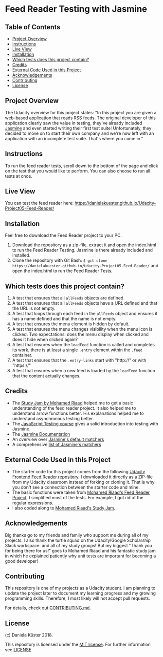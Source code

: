 # Feed Reader Testing with Jasmine

## Table of Contents

* [Project Overview](#project-overview)
* [Instructions](#instructions)
* [Live View](#live-view)
* [Installation](#installation)
* [Which tests does this project contain?](#Which-tests-does-this-project-contain?)
* [Credits](#credits)
* [External Code Used in this Project](#external-code-used-in-this-project)
* [Acknowledgements](#acknowledgements)
* [Contributing](#contributing)
* [License](#license)

## Project Overview

The Udacity overview for this project states:
"In this project you are given a web-based application that reads RSS feeds.
The original developer of this application clearly saw the value in testing,
they've already included [Jasmine](http://jasmine.github.io/) and even started
writing their first test suite! Unfortunately, they decided to move on to start
their own company and we're now left with an application with an incomplete test
suite. That's where you come in."

## Instructions

To run the feed reader tests, scroll down to the bottom of the page and click on
the test that you would like to perform. You can also choose to run all tests
at once.

## Live View

You can test the feed reader here: https://danielakuester.github.io/Udacity-Project05-Feed-Reader/

## Installation

Feel free to download the Feed Reader project to your PC.
1. Download the repository as a zip-file, extract it and open the index.html to
run the Feed Reader Testing. Jasmine is there already included and installed.
2. Clone the repository with Git Bash: ```$ git clone https://danielakuester.github.io/Udacity-Project05-Feed-Reader/```
and open the index.html to run the Feed Reader Tests.

## Which tests does this project contain?

1. A test that ensures that all `allFeeds` objects are defined.
2. A test that ensures that all `allFeeds` objects have a URL defined and that the URL is not empty.
3. A test that loops through each feed in the `allFeeds` object and ensures it has a name defined and that the name is not empty.
4. A test that ensures the menu element is hidden by default.
5. A test that ensures the menu changes visibility when the menu icon is clicked. Two expectations: does the menu display when clicked and does it hide when clicked again?
6. A test that ensures when the `loadFeed` function is called and completes its work, there is at least a single `.entry` element within the `.feed` container.
7. A test that ensures that the `.entry-links` start with "http://" or with "https://"
8. A test that ensures when a new feed is loaded by the `loadFeed` function that the content actually changes.

## Credits

* The [Study Jam by Mohamed Riaad](https://www.youtube.com/watch?v=Ut_L8YUImbw)
helped me to get a basic understanding of the feed reader project. It also
helped me to understand arrow functions better. His explanations helped me to
understand asynchronous testing better.
* The [JavaScript Testing course](https://www.udacity.com/course/ud549) gives
a solid introduction into testing with Jasmine.
* The [Jasmine Documentation](https://jasmine.github.io/tutorials/your_first_suite)
* An overview over [Jasmine's default matchers](https://medium.com/backticks-tildes/how-to-test-javascript-with-jasmine-framework-2e2b8dfa7a9e)
* A comprehensive [list of Jasmine's matchers](https://github.com/JamieMason/Jasmine-Matchers#jasmines-default-matchers)


## External Code Used in this Project

* The starter code for this project comes from the following [Udacity Frontend Feed Reader repository](http://github.com/udacity/frontend-nanodegree-feedreader). I downloaded it directly as a ZIP-file from my Udacity classroom instead of forking or cloning it. That is why you don't see a connection between the starter code and mine.
* The basic functions were taken from [Mohamed Riaad's Feed Reader Project](https://github.com/MOhammedRiaad/Feed-Test/blob/master/jasmine/spec/feedreader.js). I simplified most of the tests. For example, I got rid of the regular expressions.
* I also coded along to [Mohamed Riaad's Study Jam](https://www.youtube.com/watch?v=Ut_L8YUImbw).


## Acknowledgements
Big thanks go to my friends and family who support me during all of my projects.
I also thank the turtle squad on the Udacity/Google Scholarship Slack workspace.
and all of my study groups! But my biggest "Thank you for being there for us!"
goes to Mohamed Riaad and his fantastic study jam in which he explained
patiently why unit tests are important for becoming a good developer!

## Contributing

This repository is one of my projects as a Udacity student. I am planning to update the project later to document my learning progress and my growing
programming skills. Therefore, I most likely will not accept pull requests.

For details, check out [CONTRIBUTING.md](CONTRIBUTING.md).

## License

(c) Daniela Küster 2018.

This repository is licensed under the [MIT license](https://opensource.org/licenses/MIT).
For further information see [LICENSE](LICENSE)
